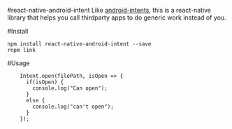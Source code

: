 #react-native-android-intent
Like [android-intents](https://github.com/d-tarasov/android-intents), this is a react-native library that helps you call thirdparty apps to do generic work instead of you.

#Install
```
npm install react-native-android-intent --save
rnpm link
```

#Usage
```
    Intent.open(filePath, isOpen => {
      if(isOpen) {
        console.log("Can open");
      }
      else {
        console.log("can't open");
      }
    });
```


